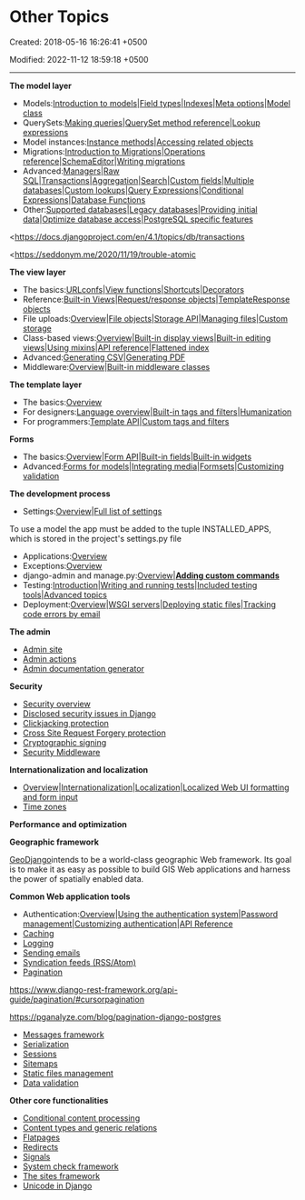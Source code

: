 # Other Topics

Created: 2018-05-16 16:26:41 +0500

Modified: 2022-11-12 18:59:18 +0500

---

**The model layer**
-   Models:[Introduction to models](https://docs.djangoproject.com/en/2.0/topics/db/models/)|[Field types](https://docs.djangoproject.com/en/2.0/ref/models/fields/)|[Indexes](https://docs.djangoproject.com/en/2.0/ref/models/indexes/)|[Meta options](https://docs.djangoproject.com/en/2.0/ref/models/options/)|[Model class](https://docs.djangoproject.com/en/2.0/ref/models/class/)
-   QuerySets:[Making queries](https://docs.djangoproject.com/en/2.0/topics/db/queries/)|[QuerySet method reference](https://docs.djangoproject.com/en/2.0/ref/models/querysets/)|[Lookup expressions](https://docs.djangoproject.com/en/2.0/ref/models/lookups/)
-   Model instances:[Instance methods](https://docs.djangoproject.com/en/2.0/ref/models/instances/)|[Accessing related objects](https://docs.djangoproject.com/en/2.0/ref/models/relations/)
-   Migrations:[Introduction to Migrations](https://docs.djangoproject.com/en/2.0/topics/migrations/)|[Operations reference](https://docs.djangoproject.com/en/2.0/ref/migration-operations/)|[SchemaEditor](https://docs.djangoproject.com/en/2.0/ref/schema-editor/)|[Writing migrations](https://docs.djangoproject.com/en/2.0/howto/writing-migrations/)
-   Advanced:[Managers](https://docs.djangoproject.com/en/2.0/topics/db/managers/)|[Raw SQL](https://docs.djangoproject.com/en/2.0/topics/db/sql/)|[Transactions](https://docs.djangoproject.com/en/2.0/topics/db/transactions/)|[Aggregation](https://docs.djangoproject.com/en/2.0/topics/db/aggregation/)|[Search](https://docs.djangoproject.com/en/2.0/topics/db/search/)|[Custom fields](https://docs.djangoproject.com/en/2.0/howto/custom-model-fields/)|[Multiple databases](https://docs.djangoproject.com/en/2.0/topics/db/multi-db/)|[Custom lookups](https://docs.djangoproject.com/en/2.0/howto/custom-lookups/)|[Query Expressions](https://docs.djangoproject.com/en/2.0/ref/models/expressions/)|[Conditional Expressions](https://docs.djangoproject.com/en/2.0/ref/models/conditional-expressions/)|[Database Functions](https://docs.djangoproject.com/en/2.0/ref/models/database-functions/)
-   Other:[Supported databases](https://docs.djangoproject.com/en/2.0/ref/databases/)|[Legacy databases](https://docs.djangoproject.com/en/2.0/howto/legacy-databases/)|[Providing initial data](https://docs.djangoproject.com/en/2.0/howto/initial-data/)|[Optimize database access](https://docs.djangoproject.com/en/2.0/topics/db/optimization/)|[PostgreSQL specific features](https://docs.djangoproject.com/en/2.0/ref/contrib/postgres/)



<https://docs.djangoproject.com/en/4.1/topics/db/transactions

<https://seddonym.me/2020/11/19/trouble-atomic



**The view layer**
-   The basics:[URLconfs](https://docs.djangoproject.com/en/2.0/topics/http/urls/)|[View functions](https://docs.djangoproject.com/en/2.0/topics/http/views/)|[Shortcuts](https://docs.djangoproject.com/en/2.0/topics/http/shortcuts/)|[Decorators](https://docs.djangoproject.com/en/2.0/topics/http/decorators/)
-   Reference:[Built-in Views](https://docs.djangoproject.com/en/2.0/ref/views/)|[Request/response objects](https://docs.djangoproject.com/en/2.0/ref/request-response/)|[TemplateResponse objects](https://docs.djangoproject.com/en/2.0/ref/template-response/)
-   File uploads:[Overview](https://docs.djangoproject.com/en/2.0/topics/http/file-uploads/)|[File objects](https://docs.djangoproject.com/en/2.0/ref/files/file/)|[Storage API](https://docs.djangoproject.com/en/2.0/ref/files/storage/)|[Managing files](https://docs.djangoproject.com/en/2.0/topics/files/)|[Custom storage](https://docs.djangoproject.com/en/2.0/howto/custom-file-storage/)
-   Class-based views:[Overview](https://docs.djangoproject.com/en/2.0/topics/class-based-views/)|[Built-in display views](https://docs.djangoproject.com/en/2.0/topics/class-based-views/generic-display/)|[Built-in editing views](https://docs.djangoproject.com/en/2.0/topics/class-based-views/generic-editing/)|[Using mixins](https://docs.djangoproject.com/en/2.0/topics/class-based-views/mixins/)|[API reference](https://docs.djangoproject.com/en/2.0/ref/class-based-views/)|[Flattened index](https://docs.djangoproject.com/en/2.0/ref/class-based-views/flattened-index/)
-   Advanced:[Generating CSV](https://docs.djangoproject.com/en/2.0/howto/outputting-csv/)|[Generating PDF](https://docs.djangoproject.com/en/2.0/howto/outputting-pdf/)
-   Middleware:[Overview](https://docs.djangoproject.com/en/2.0/topics/http/middleware/)|[Built-in middleware classes](https://docs.djangoproject.com/en/2.0/ref/middleware/)



**The template layer**
-   The basics:[Overview](https://docs.djangoproject.com/en/2.0/topics/templates/)
-   For designers:[Language overview](https://docs.djangoproject.com/en/2.0/ref/templates/language/)|[Built-in tags and filters](https://docs.djangoproject.com/en/2.0/ref/templates/builtins/)|[Humanization](https://docs.djangoproject.com/en/2.0/ref/contrib/humanize/)
-   For programmers:[Template API](https://docs.djangoproject.com/en/2.0/ref/templates/api/)|[Custom tags and filters](https://docs.djangoproject.com/en/2.0/howto/custom-template-tags/)



**Forms**
-   The basics:[Overview](https://docs.djangoproject.com/en/2.0/topics/forms/)|[Form API](https://docs.djangoproject.com/en/2.0/ref/forms/api/)|[Built-in fields](https://docs.djangoproject.com/en/2.0/ref/forms/fields/)|[Built-in widgets](https://docs.djangoproject.com/en/2.0/ref/forms/widgets/)
-   Advanced:[Forms for models](https://docs.djangoproject.com/en/2.0/topics/forms/modelforms/)|[Integrating media](https://docs.djangoproject.com/en/2.0/topics/forms/media/)|[Formsets](https://docs.djangoproject.com/en/2.0/topics/forms/formsets/)|[Customizing validation](https://docs.djangoproject.com/en/2.0/ref/forms/validation/)



**The development process**
-   Settings:[Overview](https://docs.djangoproject.com/en/2.0/topics/settings/)|[Full list of settings](https://docs.djangoproject.com/en/2.0/ref/settings/)

To use a model the app must be added to the tuple INSTALLED_APPS, which is stored in the project's settings.py file
-   Applications:[Overview](https://docs.djangoproject.com/en/2.0/ref/applications/)
-   Exceptions:[Overview](https://docs.djangoproject.com/en/2.0/ref/exceptions/)
-   django-admin and manage.py:[Overview](https://docs.djangoproject.com/en/2.0/ref/django-admin/)|[**Adding custom commands**](https://docs.djangoproject.com/en/2.0/howto/custom-management-commands/)
-   Testing:[Introduction](https://docs.djangoproject.com/en/2.0/topics/testing/)|[Writing and running tests](https://docs.djangoproject.com/en/2.0/topics/testing/overview/)|[Included testing tools](https://docs.djangoproject.com/en/2.0/topics/testing/tools/)|[Advanced topics](https://docs.djangoproject.com/en/2.0/topics/testing/advanced/)
-   Deployment:[Overview](https://docs.djangoproject.com/en/2.0/howto/deployment/)|[WSGI servers](https://docs.djangoproject.com/en/2.0/howto/deployment/wsgi/)|[Deploying static files](https://docs.djangoproject.com/en/2.0/howto/static-files/deployment/)|[Tracking code errors by email](https://docs.djangoproject.com/en/2.0/howto/error-reporting/)



**The admin**
-   [Admin site](https://docs.djangoproject.com/en/2.0/ref/contrib/admin/)
-   [Admin actions](https://docs.djangoproject.com/en/2.0/ref/contrib/admin/actions/)
-   [Admin documentation generator](https://docs.djangoproject.com/en/2.0/ref/contrib/admin/admindocs/)



**Security**
-   [Security overview](https://docs.djangoproject.com/en/2.0/topics/security/)
-   [Disclosed security issues in Django](https://docs.djangoproject.com/en/2.0/releases/security/)
-   [Clickjacking protection](https://docs.djangoproject.com/en/2.0/ref/clickjacking/)
-   [Cross Site Request Forgery protection](https://docs.djangoproject.com/en/2.0/ref/csrf/)
-   [Cryptographic signing](https://docs.djangoproject.com/en/2.0/topics/signing/)
-   [Security Middleware](https://docs.djangoproject.com/en/2.0/ref/middleware/#security-middleware)



**Internationalization and localization**
-   [Overview](https://docs.djangoproject.com/en/2.0/topics/i18n/)|[Internationalization](https://docs.djangoproject.com/en/2.0/topics/i18n/translation/)|[Localization](https://docs.djangoproject.com/en/2.0/topics/i18n/translation/#how-to-create-language-files)|[Localized Web UI formatting and form input](https://docs.djangoproject.com/en/2.0/topics/i18n/formatting/)
-   [Time zones](https://docs.djangoproject.com/en/2.0/topics/i18n/timezones/)



**Performance and optimization**



**Geographic framework**

[GeoDjango](https://docs.djangoproject.com/en/2.0/ref/contrib/gis/)intends to be a world-class geographic Web framework. Its goal is to make it as easy as possible to build GIS Web applications and harness the power of spatially enabled data.



**Common Web application tools**
-   Authentication:[Overview](https://docs.djangoproject.com/en/2.0/topics/auth/)|[Using the authentication system](https://docs.djangoproject.com/en/2.0/topics/auth/default/)|[Password management](https://docs.djangoproject.com/en/2.0/topics/auth/passwords/)|[Customizing authentication](https://docs.djangoproject.com/en/2.0/topics/auth/customizing/)|[API Reference](https://docs.djangoproject.com/en/2.0/ref/contrib/auth/)
-   [Caching](https://docs.djangoproject.com/en/2.0/topics/cache/)
-   [Logging](https://docs.djangoproject.com/en/2.0/topics/logging/)
-   [Sending emails](https://docs.djangoproject.com/en/2.0/topics/email/)
-   [Syndication feeds (RSS/Atom)](https://docs.djangoproject.com/en/2.0/ref/contrib/syndication/)
-   [Pagination](https://docs.djangoproject.com/en/2.0/topics/pagination/)

<https://www.django-rest-framework.org/api-guide/pagination/#cursorpagination>

<https://pganalyze.com/blog/pagination-django-postgres>


-   [Messages framework](https://docs.djangoproject.com/en/2.0/ref/contrib/messages/)
-   [Serialization](https://docs.djangoproject.com/en/2.0/topics/serialization/)
-   [Sessions](https://docs.djangoproject.com/en/2.0/topics/http/sessions/)
-   [Sitemaps](https://docs.djangoproject.com/en/2.0/ref/contrib/sitemaps/)
-   [Static files management](https://docs.djangoproject.com/en/2.0/ref/contrib/staticfiles/)
-   [Data validation](https://docs.djangoproject.com/en/2.0/ref/validators/)



**Other core functionalities**
-   [Conditional content processing](https://docs.djangoproject.com/en/2.0/topics/conditional-view-processing/)
-   [Content types and generic relations](https://docs.djangoproject.com/en/2.0/ref/contrib/contenttypes/)
-   [Flatpages](https://docs.djangoproject.com/en/2.0/ref/contrib/flatpages/)
-   [Redirects](https://docs.djangoproject.com/en/2.0/ref/contrib/redirects/)
-   [Signals](https://docs.djangoproject.com/en/2.0/topics/signals/)
-   [System check framework](https://docs.djangoproject.com/en/2.0/topics/checks/)
-   [The sites framework](https://docs.djangoproject.com/en/2.0/ref/contrib/sites/)
-   [Unicode in Django](https://docs.djangoproject.com/en/2.0/ref/unicode/)
